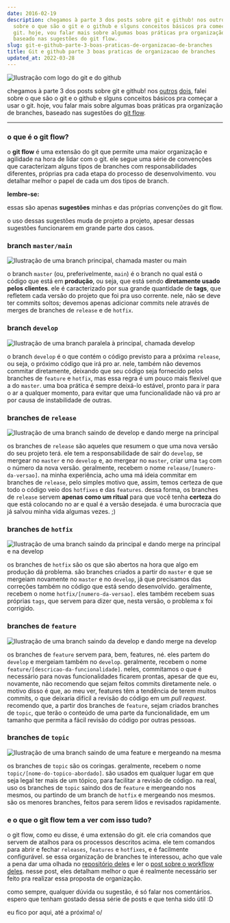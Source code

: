 ```yaml
---
date: 2016-02-19
description: chegamos à parte 3 dos posts sobre git e github! nos outros dois, falei
  sobre o que são o git e o github e slguns conceitos básicos pra começar a usar o
  git. hoje, vou falar mais sobre algumas boas práticas pra organização de branches,
  baseado nas sugestões do git flow.
slug: git-e-github-parte-3-boas-praticas-de-organizacao-de-branches
title: Git e github parte 3 boas praticas de organizacao de branches
updated_at: 2022-03-28
---
```

   
![Ilustração com logo do git e do github](./assets/cover-git-3.png)   
   
chegamos à parte 3 dos posts sobre git e github! nos [outros](https://www.ratamero.com/blog/git-e-github-parte-1-o-que-sao-e-como-usar/) [dois](https://www.ratamero.com/blog/git-e-github-parte-2-conceitos-basicos-para-trabalhar-com-git/), falei sobre o que são o git e o github e slguns conceitos básicos pra começar a usar o git. hoje, vou falar mais sobre algumas boas práticas pra organização de branches, baseado nas sugestões do [git flow](https://github.com/nvie/gitflow).   
   
* * *   
   
### o que é o git flow?   
   
o **git flow** é uma extensão do git que permite uma maior organização e agilidade na hora de lidar com o git. ele segue uma série de convenções que caracterizam alguns tipos de branches com responsabilidades diferentes, próprias pra cada etapa do processo de desenvolvimento. vou detalhar melhor o papel de cada um dos tipos de branch.   
   
**lembre-se:**   
   
essas são apenas **sugestões** minhas e das próprias convenções do git flow.   
   
o uso dessas sugestões muda de projeto a projeto, apesar dessas sugestões funcionarem em grande parte dos casos.   
   
### branch `master/main`   
   
![Ilustração de uma branch principal, chamada master ou main](./assets/master.jpg)   
   
o branch `master` (ou, preferivelmente, `main`) é o branch no qual está o código que está em **produção**, ou seja, que está sendo **diretamente usado pelos clientes**. ele é caracterizado por sua grande quantidade de **tags**, que refletem cada versão do projeto que foi pra uso corrente. nele, não se deve ter commits soltos; devemos apenas adicionar commits nele através de merges de branches de `release` e de `hotfix`.   
   
### branch `develop`   
   
![Ilustração de uma branch paralela à principal, chamada develop](./assets/develop.jpg)   
   
o branch `develop` é o que contém o código previsto para a próxima `release`, ou seja, o próximo código que irá pro ar. nele, também não devemos commitar diretamente, deixando que seu código seja fornecido pelos branches de `feature` e `hotfix`, mas essa regra é um pouco mais flexível que a do `master`. uma boa prática é sempre deixá-lo estável, pronto para ir para o ar a qualquer momento, para evitar que uma funcionalidade não vá pro ar por causa de instabilidade de outras.   
   
### branches de `release`   
   
![Ilustração de uma branch saindo de develop e dando merge na principal](./assets/release.jpg)   
   
os branches de `release` são aqueles que resumem o que uma nova versão do seu projeto terá. ele tem a responsabilidade de sair do `develop`, se mergear no `master` e no `develop` e, ao mergear no `master`, criar uma `tag` com o número da nova versão. geralmente, recebem o nome `release/[numero-da-versao]`. na minha experiência, acho uma má ideia commitar em branches de `release`, pelo simples motivo que, assim, temos certeza de que todo o código veio dos `hotfixes` e das `features`. dessa forma, os branches de `release` servem **apenas como um ritual** para que você tenha **certeza** do que está colocando no ar e qual é a versão desejada. é uma burocracia que já salvou minha vida algumas vezes. ;)   
   
### branches de `hotfix`   
   
![Ilustração de uma branch saindo da principal e dando merge na principal e na develop](./assets/hotfix.jpg)   
   
os branches de `hotfix` são os que são abertos na hora que algo em produção dá problema. são branches criados a partir do `master` e que se mergeiam novamente no `master` e no `develop`, já que precisamos das correções também no código que está sendo desenvolvido. geralmente, recebem o nome `hotfix/[numero-da-versao]`. eles também recebem suas próprias `tags`, que servem para dizer que, nesta versão, o problema x foi corrigido.   
   
### branches de `feature`   
   
![Ilustração de uma branch saindo da develop e dando merge na develop](./assets/feature.jpg)   
   
os branches de `feature` servem para, bem, features, né. eles partem do `develop` e mergeiam também no `develop`. geralmente, recebem o nome `feature/[descricao-da-funcionalidade]`. neles, commitamos o que é necessário para novas funcionalidades ficarem prontas, apesar de que eu, novamente, não recomendo que sejam feitos commits diretamente nele. o motivo disso é que, ao meu ver, features têm a tendência de terem muitos commits, o que deixaria difícil a revisão do código em um _pull request_. recomendo que, a partir dos branches de `feature`, sejam criados branches de `topic`, que terão o conteúdo de uma parte da funcionalidade, em um tamanho que permita a fácil revisão do código por outras pessoas.   
   
### branches de `topic`   
   
![Ilustração de uma branch saindo de uma feature e mergeando na mesma](./assets/topic.jpg)   
   
os branches de `topic` são os coringas. geralmente, recebem o nome `topic/[nome-do-topico-abordado]`. são usados em qualquer lugar em que seja legal ter mais de um tópico, para facilitar a revisão de código. na real, uso os branches de `topic` saindo dos de `feature` e mergeando nos mesmos, ou partindo de um branch de `hotfix` e mergeando nos mesmos. são os menores branches, feitos para serem lidos e revisados rapidamente.   
   
### e o que o git flow tem a ver com isso tudo?   
   
o git flow, como eu disse, é uma extensão do git. ele cria comandos que servem de atalhos para os processos descritos acima. ele tem comandos para abrir e fechar `releases`, `features` e `hotfixes`, e é facilmente configurável. se essa organização de branches te interessou, acho que vale a pena dar uma olhada no [repositório deles](https://github.com/nvie/gitflow) e ler o [post sobre o workflow deles](https://nvie.com/posts/a-successful-git-branching-model/). nesse post, eles detalham melhor o que é realmente necessário ser feito pra realizar essa proposta de organização.   
   
como sempre, qualquer dúvida ou sugestão, é só falar nos comentários. espero que tenham gostado dessa série de posts e que tenha sido útil :D   
   
eu fico por aqui, até a próxima! o/
